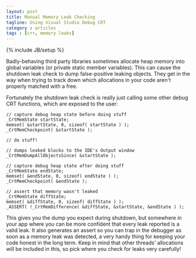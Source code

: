 ```yaml
---
layout: post
title: Manual Memory Leak Checking
tagline: Using Visual Studio Debug CRT
category : articles
tags : [c++, memory leaks]
---
```

{% include JB/setup %}

Badly-behaving third party libraries sometimes allocate heap memory into global variables (or private static member variables).  This can cause the shutdown leak check to dump false-positive leaking objects.  They get in the way when trying to track down which allocations in your code aren't properly matched with a free.

Fortunately the shutdown leak check is really just calling some other debug CRT functions, which are exposed to the user:

	// capture debug heap state before doing stuff
	_CrtMemState startState;
	memset( &startState, 0, sizeof( startState ) );
	_CrtMemCheckpoint( &startState );

	// do stuff!

	// dumps leaked blocks to the IDE's Output window
	_CrtMemDumpAllObjectsSince( &startState );

	// capture debug heap state after doing stuff
	_CrtMemState endState;
	memset( &endState, 0, sizeof( endState ) );
	_CrtMemCheckpoint( &endState );

	// assert that memory wasn't leaked
	_CrtMemState diffState;
	memset( &diffState, 0, sizeof( diffState ) );
	_ASSERT( !_CrtMemDifference( &diffState, &startState, &endState ) );

This gives you the dump you expect during shutdown, but somewhere in your app where you can be more confident that every leak reported is a valid leak.  It also generates an assert so you can trap in the debugger as soon as a memory leak was detected, a very handy thing for keeping your code honest in the long term.  Keep in mind that other threads' allocations will be included in this, so pick where you check for leaks very carefully!